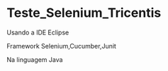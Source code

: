 # Teste_Selenium_Tricentis
Usando a IDE Eclipse

Framework Selenium,Cucumber,Junit

Na linguagem Java
